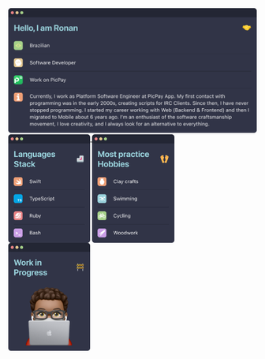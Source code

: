 <a href="#">
  <img src="https://github.com/ronanrodrigo/ronanrodrigo/blob/main/Header.png?raw=true" alt="Currently, I work as Platform Software Engineer at PicPay App. My first contact with programming was in the early 2000s, creating scripts for IRC Clients. Since then, I have never stopped programming. I started my career working with Web (Backend & Frontend) and then I migrated to Mobile about 6 years ago. I’m an enthusiast of the software craftsmanship movement, I love creativity, and I always look for an alternative to everything."/>
</a>
<a href="#">
  <img align="top" src="https://github.com/ronanrodrigo/ronanrodrigo/blob/main/Languages.png?raw=true" width="33%"/>
</a>
<a href="#">
  <img align="top" src="https://github.com/ronanrodrigo/ronanrodrigo/blob/main/Hobbies.png?raw=true" width="33%"/>
</a>
<a href="#">
  <img align="top" src="https://github.com/ronanrodrigo/ronanrodrigo/blob/main/Wip.png?raw=true" width="33%"/>
</a>
